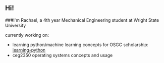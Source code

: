 ## Hi! 
###I'm Rachael, a 4th year Mechanical Engineering student at Wright State University

currently working on:
* learning python/machine learning concepts for OSGC scholarship: [learning-python](https://github.com/rballentine25/learning-python)
* ceg2350 operating systems concepts and usage
